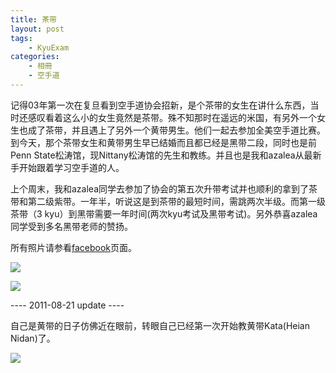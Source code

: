 ```yaml
---
title: 茶带
layout: post
tags:
    - KyuExam
categories:
    - 相冊
    - 空手道
---
```

记得03年第一次在复旦看到空手道协会招新，是个茶带的女生在讲什么东西，当时还感叹看着这么小的女生竟然是茶带。殊不知那时在遥远的米国，有另外一个女生也成了茶带，并且遇上了另外一个黄带男生。他们一起去参加全美空手道比赛。到今天，那个茶带女生和黄带男生早已结婚而且都已经是黑带二段，同时也是前Penn State松涛馆，现Nittany松涛馆的先生和教练。并且也是我和azalea从最新手开始跟着学习空手道的人。

上个周末，我和azalea同学去参加了协会的第五次升带考试并也顺利的拿到了茶带和第二级紫带。一年半，听说这是到茶带的最短时间，需跳两次半级。而第一级茶带（3 kyu）到黑带需要一年时间(两次kyu考试及黑带考试)。另外恭喜azalea同学受到多名黑带老师的赞扬。

所有照片请参看<a href="http://www.facebook.com/taozhang">facebook</a>页面。

![](http://pic.ztpala.com/wp-content/uploads/2011/08/185356_10150278466723481_515163480_7668465_4222179_n.jpg?w=585&h=438)

![](http://pic.ztpala.com/wp-content/uploads/2011/08/tekkishodan.jpg?w=585&h=390)

---- 2011-08-21 update ----

自己是黄带的日子仿佛近在眼前，转眼自己已经第一次开始教黄带Kata(Heian Nidan)了。

![](https://lh3.googleusercontent.com/-_PxDPKRmCSE/Tw11pbAodQI/AAAAAAABiwE/sYeJ2imgD1c/s800/304077_10150348084366419_542546418_9651531_6240024_n.jpeg)
